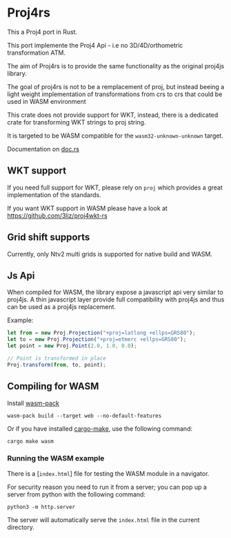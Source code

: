 # Proj4rs

This a Proj4 port in Rust. 

This port implemente the Proj4 Api - i.e no 3D/4D/orthometric transformation ATM.

The aim of Proj4rs is to provide the same functionality as the original
proj4js library.

The goal of proj4rs is not to be a remplacement of proj, but instead beeing a light
weight implementation of transformations from crs to crs that could be used
in WASM environment

This crate does not provide support for WKT, instead, there is a dedicated crate for transforming 
WKT strings to proj string.

It is targeted to be WASM compatible for the `wasm32-unknown-unknown` target.

Documentation on [doc.rs](https://docs.rs/proj4rs/)

## WKT support

If you need full support for WKT, please rely on `proj` which provides
a great implementation of the standards.

If you want WKT support in WASM please have a look at https://github.com/3liz/proj4wkt-rs

## Grid shift supports 

Currently, only Ntv2 multi grids is supported for native build and WASM.

## Js Api

When compiled for WASM, the library expose a javascript api very similar to proj4js. A thin
javascript layer provide full compatibility with proj4js and thus can be used as a proj4js
replacement.

Example:

```javascript
let from = new Proj.Projection("+proj=latlong +ellps=GRS80");
let to = new Proj.Projection("+proj=etmerc +ellps=GRS80");
let point = new Proj.Point(2.0, 1.0, 0.0);

// Point is transformed in place
Proj.transform(from, to, point);
```

## Compiling for WASM

Install [wasm-pack](https://rustwasm.github.io/wasm-pack/book/)

```
wasm-pack build --target web --no-default-features
```

Or if you have installed [cargo-make](https://sagiegurari.github.io/cargo-make/), use the following
command:

```
cargo make wasm
```

### Running the WASM example

There is a [`index.html`] file for testing the WASM module in a navigator.

For security reason you need to run it from a server; you can pop up 
a server from python with the following command:

```
python3 -m http.server
```
 
The server will automatically serve the `index.html` file in the current directory.



